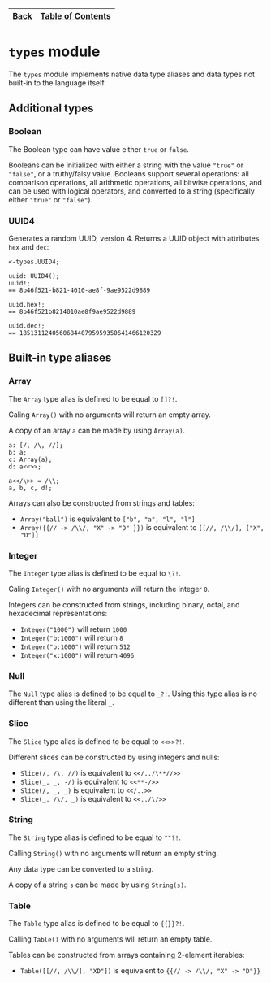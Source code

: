 [Back](18stdstring.md) | [Table of Contents](tableofcontents.md)
---                    | ---

# `types` module

The `types` module implements native data type aliases and data types not built-in to the language itself.

## Additional types

### Boolean

The Boolean type can have value either `true` or `false`.

Booleans can be initialized with either a string with the value `"true"` or `"false"`, or a truthy/falsy value.
Booleans support several operations: all comparison operations, all arithmetic operations, all bitwise operations, and can be used with logical operators, and converted to a string (specifically either `"true"` or `"false"`).

### UUID4

Generates a random UUID, version 4. Returns a UUID object with attributes `hex` and `dec`:
```
<-types.UUID4;

uuid: UUID4();
uuid!;
== 8b46f521-b821-4010-ae8f-9ae9522d9889

uuid.hex!;
== 8b46f521b8214010ae8f9ae9522d9889

uuid.dec!;
== 185131124056068440795959350641466120329
```

## Built-in type aliases

### Array

The `Array` type alias is defined to be equal to `[]?!`.

Caling `Array()` with no arguments will return an empty array.

A copy of an array `a` can be made by using `Array(a)`.
```
a: [/, /\, //];
b: a;
c: Array(a);
d: a<<>>;

a<</\>> = /\\;
a, b, c, d!;
```

Arrays can also be constructed from strings and tables:
- `Array("ball")` is equivalent to `["b", "a", "l", "l"]`
- `Array({{// -> /\\/, "X" -> "D" }})` is equivalent to `[[//, /\\/], ["X", "D"]]`

### Integer

The `Integer` type alias is defined to be equal to `\?!`.

Caling `Integer()` with no arguments will return the integer `0`.

Integers can be constructed from strings, including binary, octal, and hexadecimal representations:
- `Integer("1000")` will return `1000`
- `Integer("b:1000")` will return `8`
- `Integer("o:1000")` will return `512`
- `Integer("x:1000")` will return `4096`

### Null

The `Null` type alias is defined to be equal to `_?!`. Using this type alias is no different than using the literal `_`.

### Slice

The `Slice` type alias is defined to be equal to `<<>>?!`.

Different slices can be constructed by using integers and nulls:
- `Slice(/, /\, //)` is equivalent to `<</../\**//>>`
- `Slice(_, _, -/)` is equivalent to `<<**-/>>`
- `Slice(/, _, _)` is equivalent to `<</..>>`
- `Slice(_, /\/, _)` is equivalent to `<<../\/>>`

### String

The `String` type alias is defined to be equal to `""?!`.

Calling `String()` with no arguments will return an empty string.

Any data type can be converted to a string.

A copy of a string `s` can be made by using `String(s)`.

### Table

The `Table` type alias is defined to be equal to `{{}}?!`.

Calling `Table()` with no arguments will return an empty table.

Tables can be constructed from arrays containing 2-element iterables:
- `Table([[//, /\\/], "XD"])` is equivalent to `{{// -> /\\/, "X" -> "D"}}`